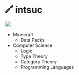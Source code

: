 # ![](https://github.com/intsuc/intsuc/blob/main/intsuc.png) intsuc

![](https://github-readme-stats.vercel.app/api/top-langs/?username=intsuc&layout=compact)

- Minecraft
  - Data Packs
- Computer Science
  - Logic
  - Type Theory
  - Category Theory
  - Programming Languages
